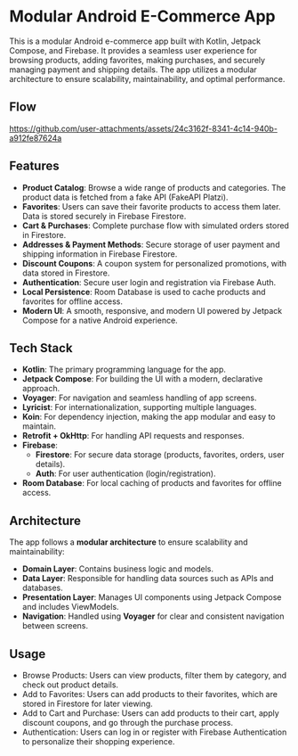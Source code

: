 # Modular Android E-Commerce App

This is a modular Android e-commerce app built with Kotlin, Jetpack Compose, and Firebase. It provides a seamless user experience for browsing products, adding favorites, making purchases, and securely managing payment and shipping details. The app utilizes a modular architecture to ensure scalability, maintainability, and optimal performance.

## Flow

https://github.com/user-attachments/assets/24c3162f-8341-4c14-940b-a912fe87624a

## Features

- **Product Catalog**: Browse a wide range of products and categories. The product data is fetched from a fake API (FakeAPI Platzi).
- **Favorites**: Users can save their favorite products to access them later. Data is stored securely in Firebase Firestore.
- **Cart & Purchases**: Complete purchase flow with simulated orders stored in Firestore.
- **Addresses & Payment Methods**: Secure storage of user payment and shipping information in Firebase Firestore.
- **Discount Coupons**: A coupon system for personalized promotions, with data stored in Firestore.
- **Authentication**: Secure user login and registration via Firebase Auth.
- **Local Persistence**: Room Database is used to cache products and favorites for offline access.
- **Modern UI**: A smooth, responsive, and modern UI powered by Jetpack Compose for a native Android experience.

## Tech Stack

- **Kotlin**: The primary programming language for the app.
- **Jetpack Compose**: For building the UI with a modern, declarative approach.
- **Voyager**: For navigation and seamless handling of app screens.
- **Lyricist**: For internationalization, supporting multiple languages.
- **Koin**: For dependency injection, making the app modular and easy to maintain.
- **Retrofit + OkHttp**: For handling API requests and responses.
- **Firebase**:
  - **Firestore**: For secure data storage (products, favorites, orders, user details).
  - **Auth**: For user authentication (login/registration).
- **Room Database**: For local caching of products and favorites for offline access.

## Architecture

The app follows a **modular architecture** to ensure scalability and maintainability:
- **Domain Layer**: Contains business logic and models.
- **Data Layer**: Responsible for handling data sources such as APIs and databases.
- **Presentation Layer**: Manages UI components using Jetpack Compose and includes ViewModels.
- **Navigation**: Handled using **Voyager** for clear and consistent navigation between screens.

## Usage

- Browse Products: Users can view products, filter them by category, and check out product details.
- Add to Favorites: Users can add products to their favorites, which are stored in Firestore for later viewing.
- Add to Cart and Purchase: Users can add products to their cart, apply discount coupons, and go through the purchase process.
- Authentication: Users can log in or register with Firebase Authentication to personalize their shopping experience.

